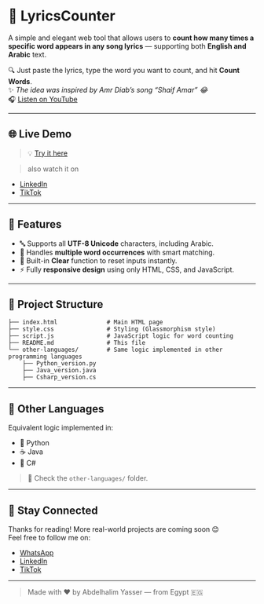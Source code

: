 # 🎵 LyricsCounter

A simple and elegant web tool that allows users to **count how many times a specific word appears in any song lyrics** — supporting both **English and Arabic** text.

🔍 Just paste the lyrics, type the word you want to count, and hit **Count Words**.  
✨ *The idea was inspired by Amr Diab’s song “Shaif Amar” 😂*  
🎧 [Listen on YouTube](https://youtu.be/yZvYROJvsHg?si=R88bIqyOXvTRrQwC)

---

## 🌐 Live Demo

> 💡 [Try it here](https://abdelhalim-yasser.github.io/LyricsCounter/)

> also watch it on
- [LinkedIn](https://www.linkedin.com/in/abdelhalim-yasser)
- [TikTok](https://www.tiktok.com/@your-handle)

---

## 🧠 Features

- 🔤 Supports all **UTF-8 Unicode** characters, including Arabic.
- 🔁 Handles **multiple word occurrences** with smart matching.
- 🧼 Built-in **Clear** function to reset inputs instantly.
- ⚡ Fully **responsive design** using only HTML, CSS, and JavaScript.

---
## 📁 Project Structure

```text
├── index.html              # Main HTML page  
├── style.css               # Styling (Glassmorphism style)  
├── script.js               # JavaScript logic for word counting  
├── README.md               # This file  
└── other-languages/        # Same logic implemented in other programming languages  
    ├── Python_version.py  
    ├── Java_version.java
    ├── Csharp_version.cs
```
---

## 🧪 Other Languages

Equivalent logic implemented in:

- 🐍 Python
- ☕ Java
- 💠 C#

> 📂 Check the `other-languages/` folder.

---

## 🙌 Stay Connected

Thanks for reading! More real-world projects are coming soon 😊  
Feel free to follow me on:

- [WhatsApp](https://wa.me/+201025481684)
- [LinkedIn](https://www.linkedin.com/in/abdelhalim-yasser)
- [TikTok](https://www.tiktok.com/@abdelhalimyasser27)

---

> Made with ❤️ by Abdelhalim Yasser — from Egypt 🇪🇬 

